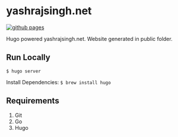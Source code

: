 yashrajsingh.net
======================

[![github pages](https://github.com/yashrajsingh/yashrajsingh.github.io/actions/workflows/gh-pages.yml/badge.svg)](https://github.com/yashrajsingh/yashrajsingh.github.io/actions/workflows/gh-pages.yml)

Hugo powered yashrajsingh.net. 
Website generated in public folder.

Run Locally
----------

`$ hugo server`

Install Dependencies: `$ brew install hugo`

Requirements
------------
1. Git
2. Go
3. Hugo
